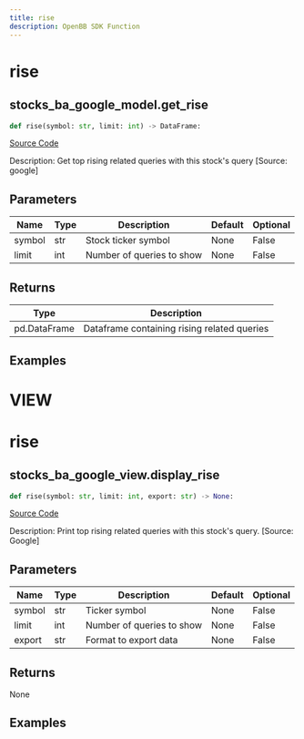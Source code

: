 ```yaml
---
title: rise
description: OpenBB SDK Function
---
```

# rise

## stocks_ba_google_model.get_rise

```python
def rise(symbol: str, limit: int) -> DataFrame:
```
[Source Code](https://github.com/OpenBB-finance/OpenBBTerminal/tree/main/openbb_terminal/common/behavioural_analysis/google_model.py#L105)

Description: Get top rising related queries with this stock's query [Source: google]

## Parameters

| Name | Type | Description | Default | Optional |
| ---- | ---- | ----------- | ------- | -------- |
| symbol | str | Stock ticker symbol | None | False |
| limit | int | Number of queries to show | None | False |

## Returns

| Type | Description |
| ---- | ----------- |
| pd.DataFrame | Dataframe containing rising related queries |

## Examples




# VIEW

# rise

## stocks_ba_google_view.display_rise

```python
def rise(symbol: str, limit: int, export: str) -> None:
```
[Source Code](https://github.com/OpenBB-finance/OpenBBTerminal/tree/main/openbb_terminal/common/behavioural_analysis/google_view.py#L242)

Description: Print top rising related queries with this stock's query. [Source: Google]

## Parameters

| Name | Type | Description | Default | Optional |
| ---- | ---- | ----------- | ------- | -------- |
| symbol | str | Ticker symbol | None | False |
| limit | int | Number of queries to show | None | False |
| export | str | Format to export data | None | False |

## Returns

None

## Examples

